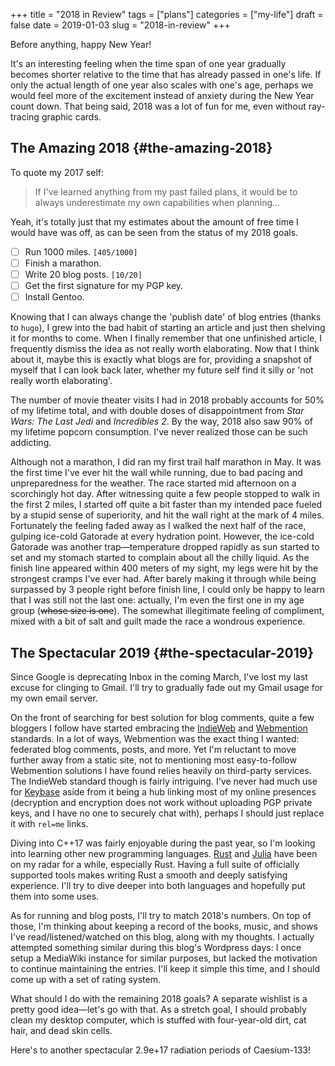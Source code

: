 +++
title = "2018 in Review"
tags = ["plans"]
categories = ["my-life"]
draft = false
date = 2019-01-03
slug = "2018-in-review"
+++

Before anything, happy New Year!

It's an interesting feeling when the time span of one year gradually becomes
shorter relative to the time that has already passed in one's life. If only the
actual length of one year also scales with one's age, perhaps we would feel more
of the excitement instead of anxiety during the New Year count down. That being
said, 2018 was a lot of fun for me, even without ray-tracing graphic cards.


## The Amazing 2018 {#the-amazing-2018}

To quote my 2017 self:

> If I've learned anything from my past failed plans, it would be to always
> underestimate my own capabilities when planning...

Yeah, it's totally just that my estimates about the amount of free time I would
have was off, as can be seen from the status of my 2018 goals.

-   [ ] Run 1000 miles. <code>[405/1000]</code>
-   [ ] Finish a marathon.
-   [ ] Write 20 blog posts. <code>[10/20]</code>
-   [ ] Get the first signature for my PGP key.
-   [ ] Install Gentoo.

Knowing that I can always change the 'publish date' of blog entries (thanks to
`hugo`), I grew into the bad habit of starting an article and just then shelving
it for months to come. When I finally remember that one unfinished article, I
frequently dismiss the idea as not really worth elaborating. Now that I think
about it, maybe this is exactly what blogs are for, providing a snapshot of
myself that I can look back later, whether my future self find it silly or 'not
really worth elaborating'.

The number of movie theater visits I had in 2018 probably accounts for 50% of my
lifetime total, and with double doses of disappointment from _Star Wars: The
Last Jedi_ and _Incredibles 2_. By the way, 2018 also saw 90% of my lifetime
popcorn consumption. I've never realized those can be such addicting.

Although not a marathon, I did ran my first trail half marathon in May. It was
the first time I've ever hit the wall while running, due to bad pacing and
unpreparedness for the weather. The race started mid afternoon on a scorchingly
hot day. After witnessing quite a few people stopped to walk in the first 2
miles, I started off quite a bit faster than my intended pace fueled by a stupid
sense of superiority, and hit the wall right at the mark of 4 miles. Fortunately
the feeling faded away as I walked the next half of the race, gulping ice-cold
Gatorade at every hydration point. However, the ice-cold Gatorade was another
trap—temperature dropped rapidly as sun started to set and my stomach started
to complain about all the chilly liquid. As the finish line appeared within 400
meters of my sight, my legs were hit by the strongest cramps I've ever
had. After barely making it through while being surpassed by 3 people right
before finish line, I could only be happy to learn that I was still not the last
one: actually, I'm even the first one in my age group (~~whose size is one~~). The
somewhat illegitimate feeling of compliment, mixed with a bit of salt and guilt
made the race a wondrous experience.


## The Spectacular 2019 {#the-spectacular-2019}

Since Google is deprecating Inbox in the coming March, I've lost my last excuse
for clinging to Gmail. I'll try to gradually fade out my Gmail usage for my own
email server.

On the front of searching for best solution for blog comments, quite a few
bloggers I follow have started embracing the [IndieWeb](https://indieweb.org/) and [Webmention](https://webmention.net/)
standards. In a lot of ways, Webmention was the exact thing I wanted: federated
blog comments, posts, and more. Yet I'm reluctant to move further away from a
static site, not to mentioning most easy-to-follow Webmention solutions I have
found relies heavily on third-party services. The IndieWeb standard though is
fairly intriguing. I've never had much use for [Keybase](https://keybase.io/) aside from it being a hub
linking most of my online presences (decryption and encryption does not work
without uploading PGP private keys, and I have no one to securely chat with),
perhaps I should just replace it with `rel=me` links.

Diving into C++17 was fairly enjoyable during the past year, so I'm looking into
learning other new programming languages. [Rust](https://www.rust-lang.org/) and [Julia](https://julialang.org/) have been on my radar
for a while, especially Rust. Having a full suite of officially supported tools
makes writing Rust a smooth and deeply satisfying experience. I'll try to dive
deeper into both languages and hopefully put them into some uses.

As for running and blog posts, I'll try to match 2018's numbers. On top of
those, I'm thinking about keeping a record of the books, music, and shows I've
read/listened/watched on this blog, along with my thoughts. I actually attempted
something similar during this blog's Wordpress days: I once setup a MediaWiki
instance for similar purposes, but lacked the motivation to continue maintaining
the entries. I'll keep it simple this time, and I should come up with a set of
rating system.

What should I do with the remaining 2018 goals? A separate wishlist is a pretty
good idea—let's go with that. As a stretch goal, I should probably clean my
desktop computer, which is stuffed with four-year-old dirt, cat hair, and dead
skin cells.

Here's to another spectacular 2.9e+17 radiation periods of Caesium-133!
